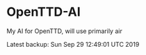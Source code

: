 # OpenTTD-AI
My AI for OpenTTD, will use primarily air

Latest backup: Sun Sep 29 12:49:01 UTC 2019
